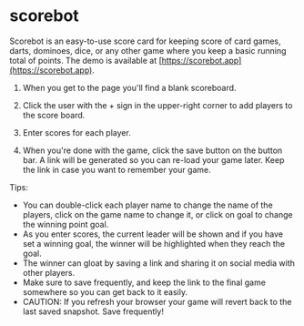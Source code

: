 # scorebot

Scorebot is an easy-to-use score card for keeping score of card games, darts, dominoes, dice, or any other game where you keep a basic running total of points. The demo is available at [https://scorebot.app](https://scorebot.app). 

1. When you get to the page you'll find a blank scoreboard.

1. Click the user with the + sign in the upper-right corner to add players to the score board.

1. Enter scores for each player.

1. When you're done with the game, click the save button on the button bar. A link will be generated so you can re-load your game later. Keep the link in case you want to remember your game.

Tips:

* You can double-click each player name to change the name of the players, click on the game name to change it, or click on goal to change the winning point goal.
* As you enter scores, the current leader will be shown and if you have set a winning goal, the winner will be highlighted when they reach the goal.
* The winner can gloat by saving a link and sharing it on social media with other players.
* Make sure to save frequently, and keep the link to the final game somewhere so you can get back to it easily.
* CAUTION: If you refresh your browser your game will revert back to the last saved snapshot. Save frequently!
